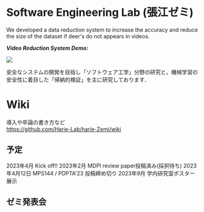 # Software Engineering Lab (張江ゼミ)

We developed a data reduction system to increase the accuracy and reduce the size of the dataset if deer's do not appears in videos.

***Video Reduction System Demo:***

![](https://github.com/jharie/harie-Zemi/blob/main/git.gif)

安全なシステムの開発を目指し「ソフトウェア工学」分野の研究と，機械学習の安全性に着目した「帰納的検証」を主に研究しております．

# Wiki
導入や卒論の書き方など  
https://github.com/Harie-Lab/harie-Zemi/wiki


## 予定

2023年4月 Kick off!! 
2023年2月 MDPI review paper投稿済み(採択待ち) 
2023年4月12日 MPS144 / PDPTA'23 投稿締め切り 
2023年9月 学内研究室ポスター展示  


## ゼミ発表会

